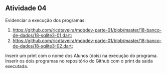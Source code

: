 ## Atividade 04
Evidenciar a execução dos programas:

1) https://github.com/ricdtaveira/mobdev-parte-01/blob/master/18-banco-de-dados/18-sqlite3-01.dart;
2) https://github.com/ricdtaveira/mobdev-parte-01/blob/master/18-banco-de-dados/18-sqlite3-02.dart;

Inserir um print com o nome dos Alunos (dois) na execução do programa. Inserir os dois programas no repositório do Github com o print da saida executada.
